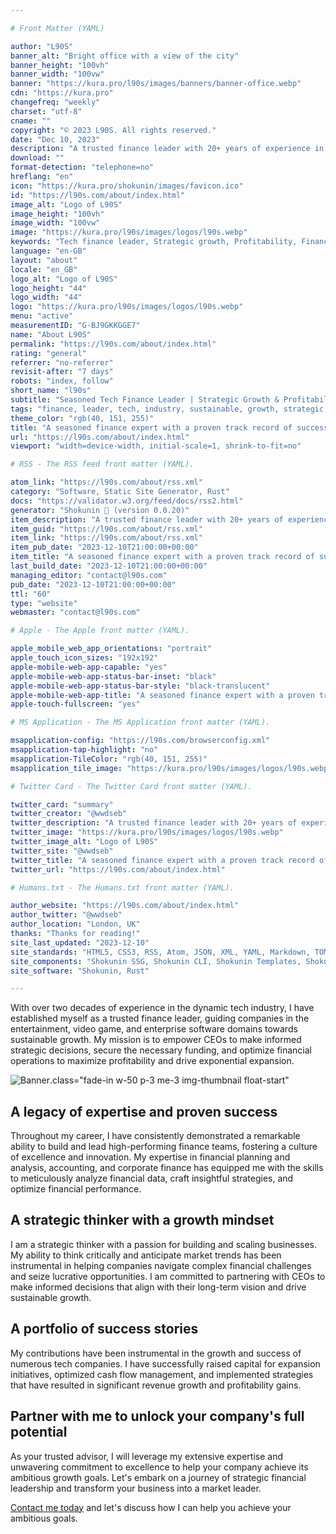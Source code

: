 ```yaml
---

# Front Matter (YAML)

author: "L90S"
banner_alt: "Bright office with a view of the city"
banner_height: "100vh"
banner_width: "100vw"
banner: "https://kura.pro/l90s/images/banners/banner-office.webp"
cdn: "https://kura.pro"
changefreq: "weekly"
charset: "utf-8"
cname: ""
copyright: "© 2023 L90S. All rights reserved."
date: "Dec 10, 2023"
description: "A trusted finance leader with 20+ years of experience in the tech industry, guiding companies to sustainable growth, funding, and optimized financial operations."
download: ""
format-detection: "telephone=no"
hreflang: "en"
icon: "https://kura.pro/shokunin/images/favicon.ico"
id: "https://l90s.com/about/index.html"
image_alt: "Logo of L90S"
image_height: "100vh"
image_width: "100vw"
image: "https://kura.pro/l90s/images/logos/l90s.webp"
keywords: "Tech finance leader, Strategic growth, Profitability, Financial planning analysis, Accounting, Corporate finance, High-performing finance teams, Innovation, Market trends, Growth mindset"
language: "en-GB"
layout: "about"
locale: "en_GB"
logo_alt: "Logo of L90S"
logo_height: "44"
logo_width: "44"
logo: "https://kura.pro/l90s/images/logos/l90s.webp"
menu: "active"
measurementID: "G-BJ9GKKGGE7"
name: "About L90S"
permalink: "https://l90s.com/about/index.html"
rating: "general"
referrer: "no-referrer"
revisit-after: "7 days"
robots: "index, follow"
short_name: "l90s"
subtitle: "Seasoned Tech Finance Leader | Strategic Growth & Profitability"
tags: "finance, leader, tech, industry, sustainable, growth, strategic, decisions, funding, optimized"
theme_color: "rgb(40, 151, 255)"
title: "A seasoned finance expert with a proven track record of success"
url: "https://l90s.com/about/index.html"
viewport: "width=device-width, initial-scale=1, shrink-to-fit=no"

# RSS - The RSS feed front matter (YAML).

atom_link: "https://l90s.com/about/rss.xml"
category: "Software, Static Site Generator, Rust"
docs: "https://validator.w3.org/feed/docs/rss2.html"
generator: "Shokunin 🦀 (version 0.0.20)"
item_description: "A trusted finance leader with 20+ years of experience in the tech industry, guiding companies to sustainable growth, funding, and optimized financial operations."
item_guid: "https://l90s.com/about/rss.xml"
item_link: "https://l90s.com/about/rss.xml"
item_pub_date: "2023-12-10T21:00:00+00:00"
item_title: "A seasoned finance expert with a proven track record of success"
last_build_date: "2023-12-10T21:00:00+00:00"
managing_editor: "contact@l90s.com"
pub_date: "2023-12-10T21:00:00+00:00"
ttl: "60"
type: "website"
webmaster: "contact@l90s.com"

# Apple - The Apple front matter (YAML).

apple_mobile_web_app_orientations: "portrait"
apple_touch_icon_sizes: "192x192"
apple-mobile-web-app-capable: "yes"
apple-mobile-web-app-status-bar-inset: "black"
apple-mobile-web-app-status-bar-style: "black-translucent"
apple-mobile-web-app-title: "A seasoned finance expert with a proven track record of success"
apple-touch-fullscreen: "yes"

# MS Application - The MS Application front matter (YAML).

msapplication-config: "https://l90s.com/browserconfig.xml"
msapplication-tap-highlight: "no"
msapplication-TileColor: "rgb(40, 151, 255)"
msapplication_tile_image: "https://kura.pro/l90s/images/logos/l90s.webp"

# Twitter Card - The Twitter Card front matter (YAML).

twitter_card: "summary"
twitter_creator: "@wwdseb"
twitter_description: "A trusted finance leader with 20+ years of experience in the tech industry, guiding companies to sustainable growth, funding, and optimized financial operations."
twitter_image: "https://kura.pro/l90s/images/logos/l90s.webp"
twitter_image_alt: "Logo of L90S"
twitter_site: "@wwdseb"
twitter_title: "A seasoned finance expert with a proven track record of success"
twitter_url: "https://l90s.com/about/index.html"

# Humans.txt - The Humans.txt front matter (YAML).

author_website: "https://l90s.com/about/index.html"
author_twitter: "@wwdseb"
author_location: "London, UK"
thanks: "Thanks for reading!"
site_last_updated: "2023-12-10"
site_standards: "HTML5, CSS3, RSS, Atom, JSON, XML, YAML, Markdown, TOML"
site_components: "Shokunin SSG, Shokunin CLI, Shokunin Templates, Shokunin Themes, Kaishi SSG, Kaishi CLI, Kaishi Templates, Kaishi Themes"
site_software: "Shokunin, Rust"

---
```


With over two decades of experience in the dynamic tech industry, I have established myself as a trusted finance leader, guiding companies in the entertainment, video game, and enterprise software domains towards sustainable growth. My mission is to empower CEOs to make informed strategic decisions, secure the necessary funding, and optimize financial operations to maximize profitability and drive exponential expansion.

![Banner][01].class=\"fade-in w-50 p-3 me-3 img-thumbnail float-start\"

## A legacy of expertise and proven success

Throughout my career, I have consistently demonstrated a remarkable ability to build and lead high-performing finance teams, fostering a culture of excellence and innovation. My expertise in financial planning and analysis, accounting, and corporate finance has equipped me with the skills to meticulously analyze financial data, craft insightful strategies, and optimize financial performance.

## A strategic thinker with a growth mindset

I am a strategic thinker with a passion for building and scaling businesses. My ability to think critically and anticipate market trends has been instrumental in helping companies navigate complex financial challenges and seize lucrative opportunities. I am committed to partnering with CEOs to make informed decisions that align with their long-term vision and drive sustainable growth.

## A portfolio of success stories

My contributions have been instrumental in the growth and success of numerous tech companies. I have successfully raised capital for expansion initiatives, optimized cash flow management, and implemented strategies that have resulted in significant revenue growth and profitability gains.

## Partner with me to unlock your company's full potential

As your trusted advisor, I will leverage my extensive expertise and unwavering commitment to excellence to help your company achieve its ambitious growth goals. Let's embark on a journey of strategic financial leadership and transform your business into a market leader.

[Contact me today][00] and let's discuss how I can help you achieve your ambitious goals.

[00]: /contact/index.html "Contact me today"
[01]: https://kura.pro/l90s/images/banners/banner-chart-l90s.webp "A proven track record of success"
